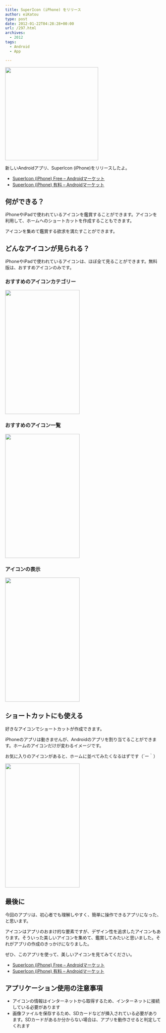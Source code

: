 ```yaml
---
title: SuperIcon (iPhone) をリリース
author: eiKatou
type: post
date: 2012-01-22T04:28:28+00:00
url: /297.html
archives:
  - 2012
tags:
  - Android
  - App

---
```

[<img src="/uploads/2012/01/20120122e.png" alt="" title="20120122e" width="300" height="300" class="alignnone size-full wp-image-307" srcset="/uploads/2012/01/20120122e.png 300w, /uploads/2012/01/20120122e-150x150.png 150w" sizes="(max-width: 300px) 100vw, 300px" />][1]
  
新しいAndroidアプリ、SuperIcon (iPhone)をリリースしたよ。

  * [SuperIcon (iPhone) Free &#8211; Androidマーケット][2]
  * [SuperIcon (iPhone) 有料 &#8211; Androidマーケット][3]

## 何ができる？

iPhoneやiPadで使われているアイコンを鑑賞することができます。アイコンを利用して、ホームへのショートカットを作成することもできます。
  
アイコンを集めて鑑賞する欲求を満たすことができます。

## どんなアイコンが見られる？

iPhoneやiPadで使われているアイコンは、ほぼ全て見ることができます。無料版は、おすすめアイコンのみです。

### おすすめのアイコンカテゴリー

[<img src="/uploads/2012/01/20120122b.png" alt="" title="20120122b" width="240" height="400" class="alignnone size-full wp-image-300" srcset="/uploads/2012/01/20120122b.png 240w, /uploads/2012/01/20120122b-180x300.png 180w" sizes="(max-width: 240px) 100vw, 240px" />][4]
  
<!--more-->

### おすすめのアイコン一覧

[<img src="/uploads/2012/01/20120122d.png" alt="" title="20120122d" width="240" height="400" class="alignnone size-full wp-image-298" srcset="/uploads/2012/01/20120122d.png 240w, /uploads/2012/01/20120122d-180x300.png 180w" sizes="(max-width: 240px) 100vw, 240px" />][5]

### アイコンの表示

[<img src="/uploads/2012/01/20120122c.png" alt="" title="20120122c" width="240" height="400" class="alignnone size-full wp-image-323" srcset="/uploads/2012/01/20120122c.png 240w, /uploads/2012/01/20120122c-180x300.png 180w" sizes="(max-width: 240px) 100vw, 240px" />][6]

## ショートカットにも使える

好きなアイコンでショートカットが作成できます。

iPhoneのアプリは動きませんが、Androidのアプリを割り当てることができます。ホームのアイコンだけが変わるイメージです。

お気に入りのアイコンがあると、ホームに並べてみたくなるはずです（´ー｀）

[<img src="/uploads/2012/01/20120122a.png" alt="" title="20120122a" width="240" height="400" class="alignnone size-full wp-image-301" srcset="/uploads/2012/01/20120122a.png 240w, /uploads/2012/01/20120122a-180x300.png 180w" sizes="(max-width: 240px) 100vw, 240px" />][7]

## 最後に

今回のアプリは、初心者でも理解しやすく、簡単に操作できるアプリになった、と思います。

アイコンはアプリのおまけ的な要素ですが、デザイン性を追求したアイコンもあります。そういった美しいアイコンを集めて、鑑賞してみたいと思いました。それがアプリの作成のきっかけになりました。

ぜひ、このアプリを使って、美しいアイコンを見てみてください。

  * [SuperIcon (iPhone) Free &#8211; Androidマーケット][2]
  * [SuperIcon (iPhone) 有料 &#8211; Androidマーケット][3]

## アプリケーション使用の注意事項

  * アイコンの情報はインターネットから取得するため、インターネットに接続している必要があります
  * 画像ファイルを保存するため、SDカードなどが挿入されている必要があります。SDカードがあるか分からない場合は、アプリを動作させると判定してくれます

 [1]: /uploads/2012/01/20120122e.png
 [2]: https://market.android.com/details?id=net.eikatou.ibf
 [3]: https://market.android.com/details?id=net.eikatou.ib
 [4]: /uploads/2012/01/20120122b.png
 [5]: /uploads/2012/01/20120122d.png
 [6]: /uploads/2012/01/20120122c.png
 [7]: /uploads/2012/01/20120122a.png
